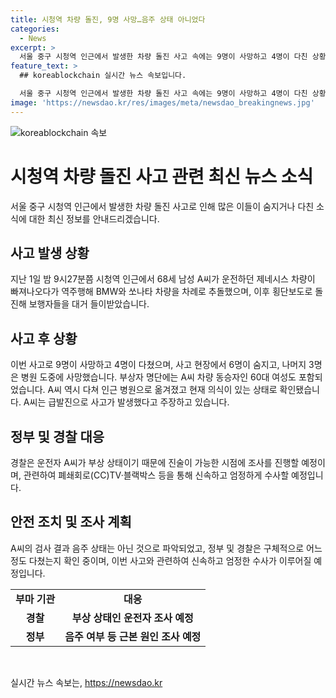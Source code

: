 ```yaml
---
title: 시청역 차량 돌진, 9명 사망…음주 상태 아니었다
categories:
  - News
excerpt: >
  서울 중구 시청역 인근에서 발생한 차량 돌진 사고 속에는 9명이 사망하고 4명이 다친 상황에서 운전자 A씨의 음주 상태는 아니었음이 확인됐다. 남대문경찰서는 A씨가 부상 상태이기 때문에 진술이 가능한 시점에 조사를 진행할 예정이며, 사고와 관련해 CCTV와 블랙박스 등을 통해 엄정하게 수사될 예정이라고 밝혔다. 사고로 9명이 사망하고 4명이 다친 가운데 A씨는 급발진으로 사고가 발생했다고 주장하고 있다.
feature_text: >
  ## koreablockchain 실시간 뉴스 속보입니다.

  서울 중구 시청역 인근에서 발생한 차량 돌진 사고 속에는 9명이 사망하고 4명이 다친 상황에서 운전자 A씨의 음주 상태는 아니었음이 확인됐다. 남대문경찰서는 A씨가 부상 상태이기 때문에 진술이 가능한 시점에 조사를 진행할 예정이며, 사고와 관련해 CCTV와 블랙박스 등을 통해 엄정하게 수사될 예정이라고 밝혔다. 사고로 9명이 사망하고 4명이 다친 가운데 A씨는 급발진으로 사고가 발생했다고 주장하고 있다.
image: 'https://newsdao.kr/res/images/meta/newsdao_breakingnews.jpg'
---
```


<p><img src="https://newsdao.kr/res/images/meta/newsdao_breakingnews.jpg" alt="koreablockchain 속보" /></p>

<h1>시청역 차량 돌진 사고 관련 최신 뉴스 소식</h1>

<p data-ke-size="size16">서울 중구 시청역 인근에서 발생한 차량 돌진 사고로 인해 많은 이들이 숨지거나 다친 소식에 대한 최신 정보를 안내드리겠습니다.</p>

<h2 data-ke-size="size26">사고 발생 상황</h2>

<p>지난 1일 밤 9시27분쯤 시청역 인근에서 68세 남성 A씨가 운전하던 제네시스 차량이 빠져나오다가 역주행해 BMW와 쏘나타 차량을 차례로 추돌했으며, 이후 횡단보도로 돌진해 보행자들을 대거 들이받았습니다.</p>

<h2 data-ke-size="size26">사고 후 상황</h2>

<p>이번 사고로 9명이 사망하고 4명이 다쳤으며, 사고 현장에서 6명이 숨지고, 나머지 3명은 병원 도중에 사망했습니다. 부상자 명단에는 A씨 차량 동승자인 60대 여성도 포함되었습니다. A씨 역시 다쳐 인근 병원으로 옮겨졌고 현재 의식이 있는 상태로 확인됐습니다. A씨는 급발진으로 사고가 발생했다고 주장하고 있습니다.</p>

<h2 data-ke-size="size26">정부 및 경찰 대응</h2>

<p>경찰은 운전자 A씨가 부상 상태이기 때문에 진술이 가능한 시점에 조사를 진행할 예정이며, 관련하여 폐쇄회로(CC)TV·블랙박스 등을 통해 신속하고 엄정하게 수사할 예정입니다.</p>

<h2 data-ke-size="size26">안전 조치 및 조사 계획</h2>

<p>A씨의 검사 결과 음주 상태는 아닌 것으로 파악되었고, 정부 및 경찰은 구체적으로 어느 정도 다쳤는지 확인 중이며, 이번 사고와 관련하여 신속하고 엄정한 수사가 이루어질 예정입니다.</p>

<table>
    <tbody>
        <tr>
            <td style="text-align: center; height: 17px;"><b>부마 기관</b></td>
            <td style="text-align: center; height: 17px;"><b>대응</b></td>
        </tr>
        <tr>
            <td style="text-align: center; height: 17px;"><b>경찰</b></td>
            <td style="text-align: center; height: 17px;"><b>부상 상태인 운전자 조사 예정</b></td>
        </tr>
        <tr>
            <td style="text-align: center; height: 17px;"><b>정부</b></td>
            <td style="text-align: center; height: 17px;"><b>음주 여부 등 근본 원인 조사 예정</b></td>
        </tr>
    </tbody>
</table>

<p data-ke-size="size16">&nbsp;</p>
실시간 뉴스 속보는, <a href="https://newsdao.kr" rel="dofollow">https://newsdao.kr</a>


